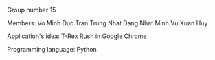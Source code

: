 Group number 15

Members: 
Vo Minh Duc 
Tran Trung Nhat 
Dang Nhat Minh 
Vu Xuan Huy

Application's idea: T-Rex Rush in Google Chrome

Programming language: Python
